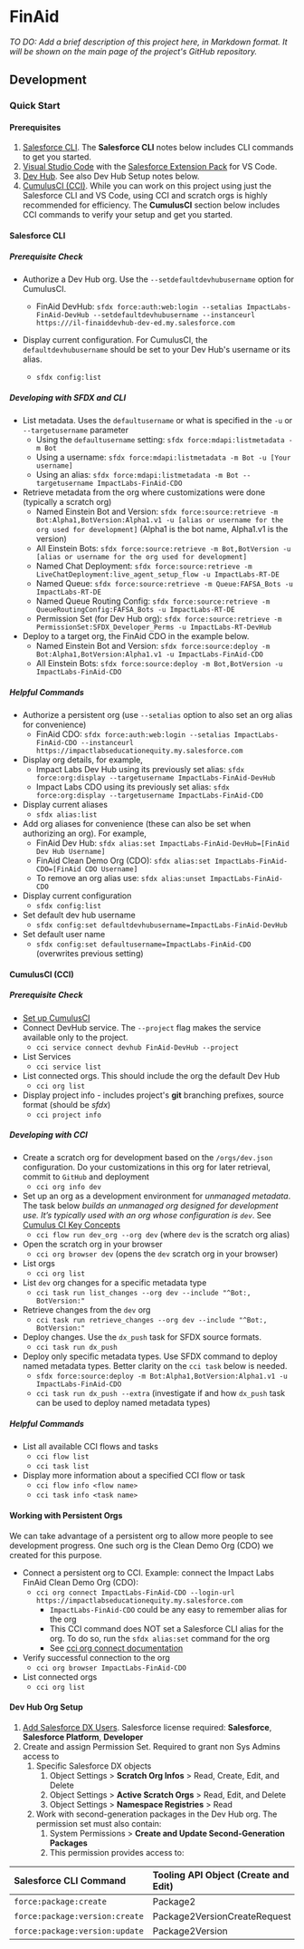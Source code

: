 # FinAid
_TO DO: Add a brief description of this project here, in Markdown format. It will be shown on the main page of the project's GitHub repository._

## Development 
### Quick Start
#### Prerequisites
1. [Salesforce CLI](https://developer.salesforce.com/docs/atlas.en-us.232.0.sfdx_setup.meta/sfdx_setup/sfdx_setup_intro.htm). The **Salesforce CLI** notes below includes CLI commands to get you started.
2. [Visual Studio Code](https://code.visualstudio.com) with the [Salesforce Extension Pack](https://marketplace.visualstudio.com/items?itemName=salesforce.salesforcedx-vscode) for VS Code.
3. [Dev Hub](https://developer.salesforce.com/docs/atlas.en-us.sfdx_dev.meta/sfdx_dev/sfdx_setup_enable_devhub.htm?search_text=bot%20deploy). See also Dev Hub Setup notes below.
4. [CumulusCI (CCI)](https://cumulusci.readthedocs.io/en/latest/). While you can work on this project using just the Salesforce CLI and VS Code, using CCI and scratch orgs is highly recommended for efficiency. The **CumulusCI** section below includes CCI commands to verify your setup and get you started. 

#### Salesforce CLI
##### Prerequisite Check
- Authorize a Dev Hub org. Use the `--setdefaultdevhubusername` option for CumulusCI.
  - FinAid DevHub: `sfdx force:auth:web:login --setalias ImpactLabs-FinAid-DevHub --setdefaultdevhubusername --instanceurl https:///il-finaiddevhub-dev-ed.my.salesforce.com`

- Display current configuration. For CumulusCI, the `defaultdevhubusername` should be set to your Dev Hub's username or its alias.
  - `sfdx config:list`

##### Developing with SFDX and CLI
- List metadata. Uses the `defaultusername` or what is specified in the `-u` or `--targetusername` parameter
  - Using the `defaultusername` setting: `sfdx force:mdapi:listmetadata -m Bot` 
  - Using a username: `sfdx force:mdapi:listmetadata -m Bot -u [Your username]` 
  - Using an alias: `sfdx force:mdapi:listmetadata -m Bot --targetusername ImpactLabs-FinAid-CDO` 
- Retrieve metadata from the org where customizations were done (typically a scratch org)
  - Named Einstein Bot and Version: `sfdx force:source:retrieve -m Bot:Alpha1,BotVersion:Alpha1.v1 -u [alias or username for the org used for development]` (Alpha1 is the bot name, Alpha1.v1 is the version)
  - All Einstein Bots: `sfdx force:source:retrieve -m Bot,BotVersion -u [alias or username for the org used for development]`
  - Named Chat Deployment: `sfdx force:source:retrieve -m LiveChatDeployment:live_agent_setup_flow -u ImpactLabs-RT-DE`
  - Named Queue: `sfdx force:source:retrieve -m Queue:FAFSA_Bots -u ImpactLabs-RT-DE`
  - Named Queue Routing Config: `sfdx force:source:retrieve -m QueueRoutingConfig:FAFSA_Bots -u ImpactLabs-RT-DE`
  - Permission Set (for Dev Hub org): `sfdx force:source:retrieve -m PermissionSet:SFDX_Developer_Perms -u ImpactLabs-RT-DevHub`
- Deploy to a target org, the FinAid CDO in the example below.
  - Named Einstein Bot and Version: `sfdx force:source:deploy -m Bot:Alpha1,BotVersion:Alpha1.v1 -u ImpactLabs-FinAid-CDO`
  - All Einstein Bots: `sfdx force:source:deploy -m Bot,BotVersion -u ImpactLabs-FinAid-CDO`

##### Helpful Commands
- Authorize a persistent org (use `--setalias` option to also set an org alias for convenience)
  - FinAid CDO: `sfdx force:auth:web:login --setalias ImpactLabs-FinAid-CDO --instanceurl https://impactlabseducationequity.my.salesforce.com`
- Display org details, for example,
  - Impact Labs Dev Hub using its previously set alias: `sfdx force:org:display --targetusername ImpactLabs-FinAid-DevHub`
  - Impact Labs CDO using its previously set alias: `sfdx force:org:display --targetusername ImpactLabs-FinAid-CDO`
- Display current aliases
  - `sfdx alias:list`
- Add org aliases for convenience (these can also be set when authorizing an org). For example,
  - FinAid Dev Hub: `sfdx alias:set ImpactLabs-FinAid-DevHub=[FinAid Dev Hub Username]`
  - FinAid Clean Demo Org (CDO): `sfdx alias:set ImpactLabs-FinAid-CDO=[FinAid CDO Username]`
  - To remove an org alias use: `sfdx alias:unset ImpactLabs-FinAid-CDO`
- Display current configuration
  - `sfdx config:list`
- Set default dev hub username
  - `sfdx config:set defaultdevhubusername=ImpactLabs-FinAid-DevHub`
- Set default user name
  - `sfdx config:set defaultusername=ImpactLabs-FinAid-CDO` (overwrites previous setting)

  
#### CumulusCI (CCI)
##### Prerequisite Check
- [Set up CumulusCI](https://cumulusci.readthedocs.io/en/latest/get_started.html)
- Connect DevHub service. The `--project` flag makes the service available only to the project.
  - `cci service connect devhub FinAid-DevHub --project` 
- List Services
  - `cci service list`
- List connected orgs. This should include the org the default Dev Hub
  - `cci org list`
- Display project info - includes project's **git** branching prefixes, source format (should be _sfdx_)
  - `cci project info`

##### Developing with CCI
- Create a scratch org for development based on the `/orgs/dev.json` configuration. Do your customizations in this org for later retrieval, commit to `GitHub` and deployment
  - `cci org info dev`
- Set up an org as a development environment for _unmanaged metadata_. The task below _builds an unmanaged org designed for development use. It’s typically used with an org whose configuration is `dev`_. See [Cumulus CI Key Concepts](https://cumulusci.readthedocs.io/en/latest/concepts.html?highlight=cci%20flow%20run%20dev_org#tasks-and-flows)
  - `cci flow run dev_org --org dev` (where `dev` is the scratch org alias)
- Open the scratch org in your browser
  - `cci org browser dev` (opens the `dev` scratch org in your browser)
- List orgs
  - `cci org list`
- List `dev` org changes for a specific metadata type
  - `cci task run list_changes --org dev --include "^Bot:, BotVersion:"`
- Retrieve changes from the `dev` org
  - `cci task run retrieve_changes --org dev --include "^Bot:, BotVersion:"`
- Deploy changes. Use the `dx_push` task for SFDX source formats. 
  - `cci task run dx_push`
- Deploy only specific metadata types. Use SFDX command to deploy named metadata types. Better clarity on the `cci task` below is needed. 
  - `sfdx force:source:deploy -m Bot:Alpha1,BotVersion:Alpha1.v1 -u ImpactLabs-FinAid-CDO`
  - `cci task run dx_push --extra` (investigate if and how `dx_push` task can be used to deploy named metadata types)
##### Helpful Commands
- List all available CCI flows and tasks
  - `cci flow list`
  - `cci task list`
- Display more information about a specified CCI flow or task
  - `cci flow info <flow name>` 
  - `cci task info <task name>`

#### Working with Persistent Orgs
We can take advantage of a persistent org to allow more people to see development progress. One such org is the Clean Demo Org (CDO) we created for this purpose.

- Connect a persistent org to CCI. Example: connect the Impact Labs FinAid Clean Demo Org (CDO):
  - `cci org connect ImpactLabs-FinAid-CDO --login-url https://impactlabseducationequity.my.salesforce.com`
    - `ImpactLabs-FinAid-CDO` could be any easy to remember alias for the org
    - This CCI command does NOT set a Salesforce CLI alias for the org. To do so, run the `sfdx alias:set` command for the org
    - See [cci org connect documentation](https://cumulusci.readthedocs.io/en/stable/connected_orgs.html?highlight=cci%20org#the-org-connect-command)
- Verify successful connection to the org
  - `cci org browser ImpactLabs-FinAid-CDO` 
- List connected orgs
  - `cci org list`


#### Dev Hub Org Setup
1. [Add Salesforce DX Users](https://developer.salesforce.com/docs/atlas.en-us.sfdx_dev.meta/sfdx_dev/sfdx_setup_add_users.htm#sfdx_setup_add_users). Salesforce license required: **Salesforce**, **Salesforce Platform**, **Developer**
2. Create and assign Permission Set. Required to grant non Sys Admins access to
   1. Specific Salesforce DX objects
      1. Object Settings > **Scratch Org Infos** > Read, Create, Edit, and Delete
      2. Object Settings > **Active Scratch Orgs** > Read, Edit, and Delete
      3. Object Settings > **Namespace Registries** > Read
   2. Work with second-generation packages in the Dev Hub org. The permission set must also contain:
      1. System Permissions > **Create and Update Second-Generation Packages**
      2. This permission provides access to:
   

| Salesforce CLI Command |	Tooling API Object (Create and Edit) |
| :------------------------------| :------------------|
| `force:package:create`	     | Package2 |
| `force:package:version:create` |	 Package2VersionCreateRequest     |
| `force:package:version:update` | Package2Version |
